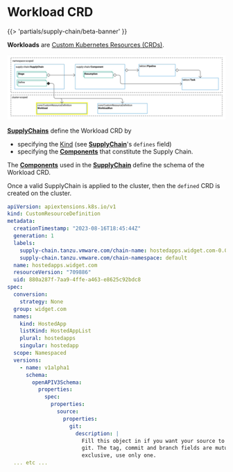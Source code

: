 # Workload CRD

{{> 'partials/supply-chain/beta-banner' }}

**Workloads** are [Custom Kubernetes Resources (CRDs)][CRD]. 

![core-concepts-workloads.jpg](..%2F..%2Fplatform-engineering%2Fexplanation%2Fimages%2Fcore-concepts-workloads.jpg)

[**SupplyChains**] define the Workload CRD by 
* specifying the [Kind] (see [**SupplyChain**]'s `defines` field) 
* specifying the [**Components**] that constitute the Supply Chain. 

The [**Components**] used in the [**SupplyChain**] define the schema of the Workload CRD.

Once a valid SupplyChain is applied to the cluster, then the `defined` CRD is created on the cluster.

```yaml
apiVersion: apiextensions.k8s.io/v1
kind: CustomResourceDefinition
metadata:
  creationTimestamp: "2023-08-16T18:45:44Z"
  generation: 1
  labels:
    supply-chain.tanzu.vmware.com/chain-name: hostedapps.widget.com-0.0.1
    supply-chain.tanzu.vmware.com/chain-namespace: default
  name: hostedapps.widget.com
  resourceVersion: "709886"
  uid: 880a287f-7aa9-4ffe-a463-e8625c92bdc8
spec:
  conversion:
    strategy: None
  group: widget.com
  names:
    kind: HostedApp
    listKind: HostedAppList
    plural: hostedapps
    singular: hostedapp
  scope: Namespaced
  versions:
    - name: v1alpha1
      schema:
        openAPIV3Schema:
          properties:
            spec:
              properties:
                source:
                  properties:
                    git:
                      description: |
                        Fill this object in if you want your source to come from 
                        git. The tag, commit and branch fields are mutually 
                        exclusive, use only one.
  ... etc ...
```


[**SupplyChain**]: supplychain.hbs.md
[**SupplyChains**]: supplychain.hbs.md
[**Workload**]: ./workload.hbs.md
[**Component**]: component.hbs.md
[**Components**]: component.hbs.md
[**WorkloadRun**]: workloadrun.hbs.md
[CRD]: https://kubernetes.io/docs/concepts/extend-kubernetes/api-extension/custom-resources/ "Kubernetes Custom Resource documentation"
[Kind]: https://kubernetes.io/docs/concepts/overview/working-with-objects/ "Kebernetes documentation for Objects"
